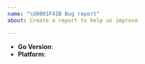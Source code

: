 ```yaml
---
name: "\U0001F41B Bug report"
about: Create a report to help us improve

---
```


<!--
Thank you for reporting a possible bug.

Please fill in as much of the template below as you can.

Go Version: output of `go version`
Platform: output of `uname -a` (UNIX), or version and 32 or 64-bit (Windows)

If possible, please provide code that demonstrates the problem, keeping it as
simple and free of external dependencies as you can.
-->

* **Go Version**:
* **Platform**:

<!-- Please provide more details below this comment. -->